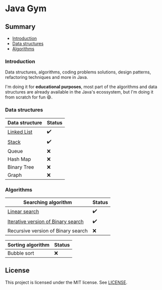 # Java Gym

## Summary

- [Introduction](#introduction)
- [Data structures](#data-structures)
- [Algorithms](#algorithms)

### Introduction

Data structures, algorithms, coding problems solutions, design patterns, refactoring techniques and more in Java.

I'm doing it for **educational purposes**, most part of the algorithms and data structures are already available in the Java's ecossystem, but I'm doing it from scratch for fun :smile:.

### Data structures

| Data structure                                   | Status             |
| ------------------------------------------------ | ------------------ |
| [Linked List](./DataStructures/src/linked_list/) | :heavy_check_mark: |
| [Stack](./DataStructures/src/stack/)             | :heavy_check_mark: |
| Queue                                            | :x:                |
| Hash Map                                         | :x:                |
| Binary Tree                                      | :x:                |
| Graph                                            | :x:                |

### Algorithms

| Searching algorithm                                                        | Status             |
| -------------------------------------------------------------------------- | ------------------ |
| [Linear search](./Algorithms/src/searching/Main.java)                      | :heavy_check_mark: |
| [Iterative version of Binary search](./Algorithms/src/searching/Main.java) | :heavy_check_mark: |
| Recursive version of Binary search                                         | :x:                |

| Sorting algorithm | Status |
| ----------------- | ------ |
| Bubble sort       | :x:    |

## License

This project is licensed under the MIT license. See [LICENSE](./LICENSE).
